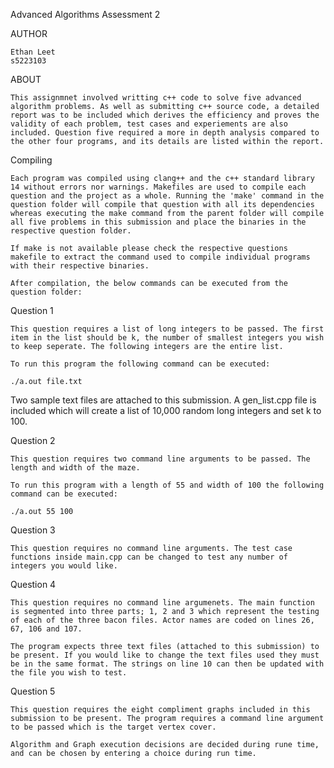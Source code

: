Advanced Algorithms Assessment 2

AUTHOR

    Ethan Leet
    s5223103


ABOUT

    This assignmnet involved writting c++ code to solve five advanced algorithm problems. As well as submitting c++ source code, a detailed report was to be included which derives the efficiency and proves the validity of each problem, test cases and experiements are also included. Question five required a more in depth analysis compared to the other four programs, and its details are listed within the report.

Compiling

    Each program was compiled using clang++ and the c++ standard library 14 without errors nor warnings. Makefiles are used to compile each question and the project as a whole. Running the 'make' command in the question folder will compile that question with all its dependencies whereas executing the make command from the parent folder will compile all five problems in this submission and place the binaries in the respective question folder.
    
    If make is not available please check the respective questions makefile to extract the command used to compile individual programs with their respective binaries.

    After compilation, the below commands can be executed from the question folder:


Question 1 

    This question requires a list of long integers to be passed. The first item in the list should be k, the number of smallest integers you wish to keep seperate. The following integers are the entire list.

    To run this program the following command can be executed:

    ./a.out file.txt

   Two sample text files are attached to this submission. A gen_list.cpp file is included which will create a list of 10,000 random long integers and set k to 100.


Question 2

    This question requires two command line arguments to be passed. The length and width of the maze.

    To run this program with a length of 55 and width of 100 the following command can be executed:

    ./a.out 55 100


Question 3

    This question requires no command line arguments. The test case functions inside main.cpp can be changed to test any number of integers you would like.


Question 4

    This question requires no command line argumenets. The main function is segmented into three parts; 1, 2 and 3 which represent the testing of each of the three bacon files. Actor names are coded on lines 26, 67, 106 and 107.

    The program expects three text files (attached to this submission) to be present. If you would like to change the text files used they must be in the same format. The strings on line 10 can then be updated with the file you wish to test.


Question 5

    This question requires the eight compliment graphs included in this submission to be present. The program requires a command line argument to be passed which is the target vertex cover.

    Algorithm and Graph execution decisions are decided during rune time, and can be chosen by entering a choice during run time.
